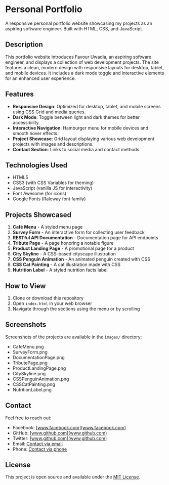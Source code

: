 # Personal Portfolio

A responsive personal portfolio website showcasing my projects as an aspiring software engineer. Built with HTML, CSS, and JavaScript.

## Description

This portfolio website introduces Favour Uwadia, an aspiring software engineer, and displays a collection of web development projects. The site features a clean, modern design with responsive layouts for desktop, tablet, and mobile devices. It includes a dark mode toggle and interactive elements for an enhanced user experience.

## Features

- **Responsive Design**: Optimized for desktop, tablet, and mobile screens using CSS Grid and media queries.
- **Dark Mode**: Toggle between light and dark themes for better accessibility.
- **Interactive Navigation**: Hamburger menu for mobile devices and smooth hover effects.
- **Project Showcase**: Grid layout displaying various web development projects with images and descriptions.
- **Contact Section**: Links to social media and contact methods.

## Technologies Used

- HTML5
- CSS3 (with CSS Variables for theming)
- JavaScript (vanilla JS for interactivity)
- Font Awesome (for icons)
- Google Fonts (Raleway font family)

## Projects Showcased

1. **Café Menu** - A styled menu page
2. **Survey Form** - An interactive form for collecting user feedback
3. **RESTful API Documentation** - Documentation page for API endpoints
4. **Tribute Page** - A page honoring a notable figure
5. **Product Landing Page** - A promotional page for a product
6. **City Skyline** - A CSS-based cityscape illustration
7. **CSS Penguin Animation** - An animated penguin created with CSS
8. **CSS Cat Painting** - A cat illustration made with CSS
9. **Nutrition Label** - A styled nutrition facts label

## How to View

1. Clone or download this repository
2. Open `index.html` in your web browser
3. Navigate through the sections using the menu or by scrolling

## Screenshots

Screenshots of the projects are available in the `images/` directory:

- CafeMenu.png
- SurveyForm.png
- DocumentationPage.png
- TributePage.png
- ProductLandingPage.png
- CitySkyline.png
- CSSPenguinAnimation.png
- CSSCatPainting.png
- NutritionLabel.png

## Contact

Feel free to reach out:

- Facebook: [www.facebook.com](www.facebook.com)
- GitHub: [www.github.com](www.github.com)
- Twitter: [www.github.com](www.github.com)
- Email: [Contact via email](www.github.com)
- Phone: [Contact via phone](www.github.com)

## License

This project is open source and available under the [MIT License](LICENSE).
